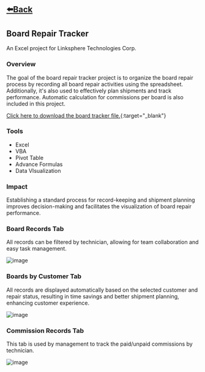 ## [⬅️Back](./)

## Board Repair Tracker
An Excel project for Linksphere Technologies Corp.

### Overview
The goal of the board repair tracker project is to organize the board repair process by recording all board repair activities using the spreadsheet. Additionally, it's also used to effectively plan shipments and track performance. Automatic calculation for commissions per board is also included in this project.

[Click here to download the board tracker file.](https://downgit.github.io/#/home?url=https://github.com/greatcyan/cyrus-baruc-data-analytics-portfolio/blob/main/LTC_Repair%20Tracking%20Sheet%20v2022.1.xlsm){:target="_blank"}

### Tools 
-  Excel
-  VBA
-  Pivot Table
-  Advance Formulas
-  Data VIsualization

### Impact
Establishing a standard process for record-keeping and shipment planning improves decision-making and facilitates the visualization of board repair performance.

### Board Records Tab
All records can be filtered by technician, allowing for team collaboration and easy task management.

![image](https://github.com/greatcyan/cyrus-baruc-data-analytics-portfolio/assets/95137493/c8739aad-ef4d-4530-9598-7739a890a751)

### Boards by Customer Tab
All records are displayed automatically based on the selected customer and repair status, resulting in time savings and better shipment planning, enhancing customer experience.

![image](https://github.com/greatcyan/cyrus-baruc-data-analytics-portfolio/assets/95137493/5085fbbc-6f39-48aa-aa1a-698f40df1ce0)


### Commission Records Tab

This tab is used by management to track the paid/unpaid commissions by technician.

![image](https://github.com/greatcyan/cyrus-baruc-data-analytics-portfolio/assets/95137493/483d0e5f-8d50-4707-89f4-e2fa0ce1cef9)


